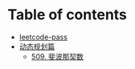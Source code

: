 # Table of contents

* [leetcode-pass](README.md)
* [动态规划篇](dong-tai-gui-hua-pian/README.md)
  * [509. 斐波那契数](dong-tai-gui-hua-pian/509.-fei-bo-na-qi-shu.md)

